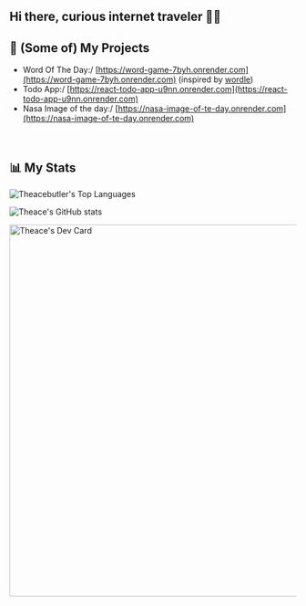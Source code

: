 ## Hi there, curious internet traveler 🥾🛜

## 💼 (Some of) My Projects

- Word Of The Day:/ [https://word-game-7byh.onrender.com](https://word-game-7byh.onrender.com)
 (inspired by [wordle](https://www.nytimes.com/games/wordle/index.html))
- Todo App:/ [https://react-todo-app-u9nn.onrender.com](https://react-todo-app-u9nn.onrender.com)
- Nasa Image of the day:/ [https://nasa-image-of-te-day.onrender.com](https://nasa-image-of-te-day.onrender.com)
</br></br></br>

## 📊 My Stats
![Theacebutler's Top Languages](https://github-readme-stats.vercel.app/api/top-langs/?username=theacebutler&theme=dark&show_icons=true&hide_border=true&layout=compact&card_width=250)

![Theace's GitHub stats](https://github-readme-stats.vercel.app/api?username=theacebutler&show_icons=true&theme=radical)



<a href="https://app.daily.dev/theace92"><img src="https://api.daily.dev/devcards/v2/oDDHtSqDTUPiCnFDEPRJz.png?type=wide&r=nk9" width="652" alt="Theace's Dev Card"/></a>



<!--
**Theacebutler/Theacebutler** is a ✨ _special_ ✨ repository because its `README.md` (this file) appears on your GitHub profile.

Here are some ideas to get you started:

- 🔭 I’m currently working on ...
- 🌱 I’m currently learning ...
- 👯 I’m looking to collaborate on ...
- 🤔 I’m looking for help with ...
- 💬 Ask me about ...
- 📫 How to reach me: ...
- 😄 Pronouns: ...
- ⚡ Fun fact: ...
-->
